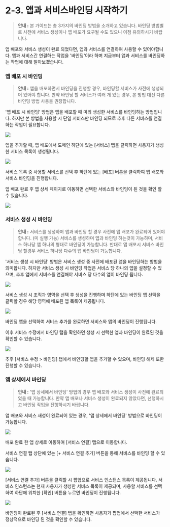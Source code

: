 # 2-3. 앱과 서비스바인딩 시작하기



> **안내 :** 본 가이드는 총 3가지의 바인딩 방법을 소개하고 있습니다. 바인딩 방법별로 사전에 서비스 생성이나 앱 배포가 요구될 수도 있으니 이점 유의하시기 바랍니다.

앱 배포와 서비스 생성이 완료 되었다면, 앱과 서비스를 연결하여 사용할 수 있어야합니다. 앱과 서비스간 연결하는 작업을 '바인딩'이라 하며 지금부터 앱과 서비스를 바인딩하는 작업에 대해 알아보겠습니다.

### **앱 배포 시 바인딩**

> **안내 :** 앱을 배포하면서 바인딩을 진행할 경우, 바인딩할 서비스가 사전에 생성되어 있어야 합니다. 만약 바인딩 할 서비스가 여러 개 있는 경우, 본 방법 대신 다른 바인딩 방법 사용을 권장합니다.

'앱 배포 시 바인딩' 방법은 앱을 배포할 때 미리 생성한 서비스를 바인딩하는 방법입니다. 하지만 본 방법을 사용할 시 단일 서비스만 바인딩 되므로 추후 다른 서비스를 연결하는 작업이 필요합니다.

![](../.gitbook/assets/image%20%2842%29.png)

앱을 추가할 때, 앱 배포에서 도메인 하단에 있는 \[서비스\] 탭을 클릭하면 사용자가 생성한 서비스 목록이 생성됩니다.

![](../.gitbook/assets/image%20%2827%29.png)

서비스 목록 중 사용할 서비스를 선택 후 하단에 있는 \[배포\] 버튼을 클릭하여 앱 배포와 서비스 바인딩을 진행합니다.

앱 배포 완료 후 앱 상세 페이지로 이동하면 선택한 서비스와 바인딩이 된 것을 확인 할 수 있습니다.

![](../.gitbook/assets/image%20%281%29.png)

### **서비스 생성 시 바인딩**

> **안내 :** 서비스를 생성하며 앱과 바인딩 할 경우 사전에 앱 배포가 완료되어 있어야 합니다. \(미 실행 가능\) 서비스를 생성하며 앱과 바인딩 하는것이 가능하며, 서비스 하나당 앱 하나의 형태로 바인딩이 가능합니다. 반대로 앱 배포시 서비스 바인딩 할경우 서비스 하나당 다수의 앱 바인딩이 가능합니다.

'서비스 생성 시 바인딩' 방법은 서비스 생성 중 사전에 배포된 앱을 바인딩하는 방법을 의미합니다. 하지만 서비스 생성 시 바인딩 작업은 서비스 당 하나의 앱을 설정할 수 있으며, 추후 앱에서 서비스를 연결해야 서비스 당 다수의 앱이 바인딩 됩니다.

![](../.gitbook/assets/image%20%2841%29.png)

서비스 생성 시 조직과 영역을 선택 후 생성을 진행하며 하단에 있는 바인딩 앱 선택을 클릭할 경우 해당 영역에 배포된 앱 목록이 제공됩니다.

![](../.gitbook/assets/image%20%2821%29.png)

바인딩 앱을 선택하여 서비스 추가를 완료하면 서비스와 앱의 바인딩이 진행됩니다.

이후 서비스 수정에서 바인딩 탭을 확인하면 생성 시 선택한 앱과 바인딩이 완료된 것을 확인할 수 있습니다.

![](../.gitbook/assets/image%20%2834%29.png)

추후 \[서비스 수정 &gt; 바인딩\] 탭에서 바인딩할 앱을 추가할 수 있으며, 바인딩 해제 또한 진행할 수 있습니다.

### **앱 상세에서 바인딩**

> **안내 :** '앱 상세에서 바인딩' 방법의 경우 앱 배포와 서비스 생성이 사전에 완료되었을 때 가능합니다. 만약 앱 배포나 서비스 생성이 완료되지 않았다면, 선행하시고 바인딩 작업을 진행하시기 바랍니다.

앱 배포와 서비스 새성이 완료되어 있는 경우, '앱 상세에서 바인딩' 방법으로 바인딩이 가능합니다.

![](../.gitbook/assets/image%20%2832%29.png)

배포 완료 한 앱 상세로 이동하여 \[서비스 연결\] 탭으로 이동합니다.

서비스 연결 탭 상단에 있는 \[+ 서비스 연결 추가\] 버튼을 통해 서비스를 바인딩 할 수 있습니다.

![](../.gitbook/assets/image%20%288%29.png)

\[서비스 연결 추가\] 버튼을 클릭할 시 팝업으로 서비스 인스턴스 목록이 제공됩니다. 서비스 인스턴스는 현재 사용자가 생성한 서비스 목록이 제공되며, 사용할 서비스를 선택하여 하단에 위치한 \[확인\] 버튼을 누르면 바인딩이 진행됩니다.

![](../.gitbook/assets/image%20%2840%29.png)

바인딩이 완료된 후 \[서비스 연결\] 탭을 확인하면 사용자가 팝업에서 선택한 서비스가 정상적으로 바인딩 된 것을 확인할 수 있습니다.

